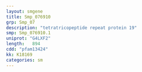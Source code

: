 ```yaml
---
layout: smgene
title: Smp_076910
grp: Smp_07
description: "tetratricopeptide repeat protein 19"
smp: Smp_076910.1
uniprot: "G4LXF2"
length:   894
cdd: "pfam13424"
kk: K18169
categories: sm
---
```


